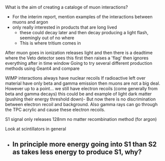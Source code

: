 What is the aim of creating a cataloge of muon interactions?
- For the interim report, mention examples of the interactions between muons and argon
- only really interested in products that are long lived
	- these could decay later and then decay producing a light flash, seemingly out of no where
	- This is where tritium comes in

After muon goes in ionization releases light and then there is a deadtime where the 
	Veto detector sees this first then raises a 'flag' then ignores everything after in time window
Going to try several different production methods using Geant4 and compare

WIMP interactions always have nuclear recoils
If radioactive left over material have only beta and gamma emission then muons are not a big deal. However up to a point... we still have electron recoils (come generally from beta and gamma decays) this could be and example of light dark matter (pushing their energy threshold down)- But now there is no discrimination between electron recoil and background. Also gamma rays can go through the TPC acrylic and cause these electron recoils.


S1 signal only releases 128nm no matter recombination method (for argon)

Look at scintillators in general

- In principle more energy going into S1 than S2 as takes less energy to produce S1, why?
	- 